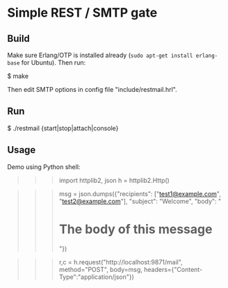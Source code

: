 Simple REST / SMTP gate
=======================

Build
-----

Make sure Erlang/OTP is installed already (`sudo apt-get install erlang-base` for Ubuntu).
Then run:

  $ make

Then edit SMTP options in config file "include/restmail.hrl".

Run
---

  $ ./restmail {start|stop|attach|console}

Usage
------

Demo using Python shell:

  >>> import httplib2, json
  >>> h = httplib2.Http()

  >>> msg = json.dumps({"recipients": ["test1@example.com", "test2@example.com"],
                        "subject": "Welcome",
			"body": "<h1>The body of this message</h2>"})

  >>> r,c = h.request("http://localhost:9871/mail",
                       method="POST",
		       body=msg,
		       headers={"Content-Type":"application/json"})
